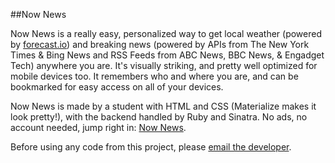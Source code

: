 ##Now News


Now News is a really easy, personalized way to get local weather (powered by <a href="forecast.io">forecast.io</a>) and breaking news (powered by APIs from The New York Times & Bing News and RSS Feeds from ABC News, BBC News, & Engadget Tech) anywhere you are. It's visually striking, and pretty well optimized for mobile devices too. It remembers who and where you are, and can be bookmarked for easy access on all of your devices.

Now News is made by a student with HTML and CSS (Materialize makes it look pretty!), with the backend handled by Ruby and Sinatra. No ads, no account needed, jump right in: <a href="now-news.herokuapp.com">Now News</a>.

Before using any code from this project, please <a target="_blank" href="mailto:one.studio@outlook.com">email the developer</a>.
